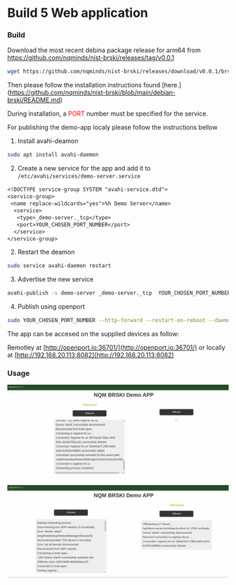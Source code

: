 # Build 5 Web application

### Build

Download the most recent debina package release for arm64 from https://github.com/nqminds/nist-brski/releases/tag/v0.0.1 

```sh
wget https://github.com/nqminds/nist-brski/releases/download/v0.0.1/brski-demo-app-deb_arm64.deb
```
Then please follow the installation instructions found [here.] (https://github.com/nqminds/nist-brski/blob/main/debian-brski/README.md)


During installation, a <span style="color:#ff0000;">PORT</span> number must be specified for the service.

For publishing the demo-app localy please follow the instructions bellow
    
1. Install avahi-deamon
```sh
sudo apt install avahi-daemon
```

2. Create a new  service for the app and add it to ```/etc/avahi/services/demo-server.service``` 
```htmlbars=
<!DOCTYPE service-group SYSTEM "avahi-service.dtd">
<service-group>
 <name replace-wildcards="yes">%h Demo Server</name>
  <service>
   <type>_demo-server._tcp</type>
   <port>YOUR_CHOSEN_PORT_NUMBER</port>
  </service>
</service-group>

```

2. Restart the deamon

```sh
sudo service avahi-daemon restart
```

3. Advertise the new service 

```sh
avahi-publish -s demo-server _demo-server._tcp  YOUR_CHOSEN_PORT_NUMBER
```

4. Publish using openport

```sh
sudo YOUR_CHOSEN_PORT_NUMBER --http-forward --restart-on-reboot --daemonize
```

The app can be accesed on the supplied devices as follow:

Remotley at [http://openport.io:36701/](http://openport.io:36701/) or locally at [http://192.168.20.113:8082](http://192.168.20.113:8082)


### Usage
![Onboarding](https://github.com/ionut-cmd/tmp_img_storage/blob/main/onboard.png?raw=true)

![Onboarding](https://github.com/ionut-cmd/tmp_img_storage/blob/main/offboard.png?raw=true)





































